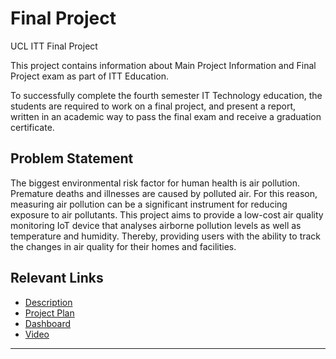 # Final Project

UCL ITT Final Project

This project contains information about Main Project Information and Final Project exam as part of ITT Education.

To successfully complete the fourth semester IT Technology education, the students are required to work on a final project, and present a report, written in an academic way to pass the final exam and receive a graduation certificate.

## Problem Statement

The biggest environmental risk factor for human health is air pollution. Premature deaths and illnesses are caused by polluted air. For this reason, measuring air pollution can be a significant instrument for reducing exposure to air pollutants. This project aims to provide a low-cost air quality monitoring IoT device that analyses airborne pollution levels as well as temperature and humidity. Thereby, providing users with the ability to track the changes in air quality for their homes and facilities.

## Relevant Links

- [Description](https://github.com/aikamadeitah/Final-Project/blob/main/Description.md)
- [Project Plan](https://github.com/aikamadeitah/Final-Project/blob/main/Documentation/project_plan.md)
- [Dashboard](https://blynk.cloud/dashboard/14259/global/filter/93711/organization/14259/devices/41767/dashboard)
- [Video](https://drive.google.com/file/d/1uFKQ2c1pbuZ49a9EjuOrMJfa5Hnj577T/view?usp=sharing)

***
